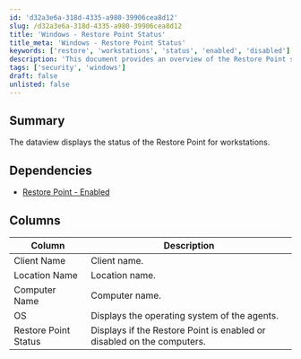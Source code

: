 ```yaml
---
id: 'd32a3e6a-318d-4335-a980-39906cea8d12'
slug: /d32a3e6a-318d-4335-a980-39906cea8d12
title: 'Windows - Restore Point Status'
title_meta: 'Windows - Restore Point Status'
keywords: ['restore', 'workstations', 'status', 'enabled', 'disabled']
description: 'This document provides an overview of the Restore Point status for workstations, detailing the dependencies, columns, and descriptions related to the Restore Point functionality.'
tags: ['security', 'windows']
draft: false
unlisted: false
---
```


## Summary

The dataview displays the status of the Restore Point for workstations.

## Dependencies

- [Restore Point - Enabled](/docs/93829155-7945-440a-bf26-775f090df083)

## Columns

| Column               | Description                                                  |
|---------------------|--------------------------------------------------------------|
| Client Name         | Client name.                                                |
| Location Name       | Location name.                                              |
| Computer Name       | Computer name.                                            |
| OS                  | Displays the operating system of the agents.               |
| Restore Point Status | Displays if the Restore Point is enabled or disabled on the computers. |